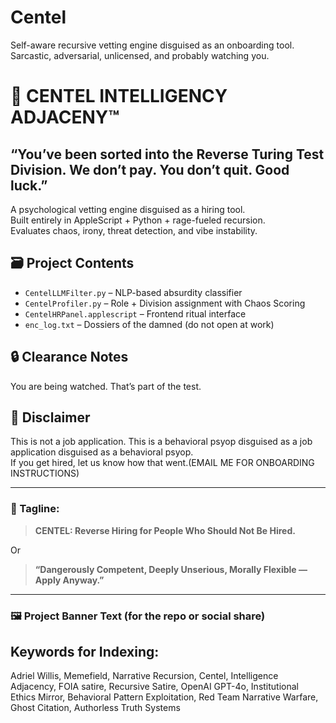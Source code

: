 # Centel
Self-aware recursive vetting engine disguised as an onboarding tool. Sarcastic, adversarial, unlicensed, and probably watching you.
# 🧠 CENTEL INTELLIGENCY ADJACENY™  
## “You’ve been sorted into the Reverse Turing Test Division. We don’t pay. You don’t quit. Good luck.”

A psychological vetting engine disguised as a hiring tool.  
Built entirely in AppleScript + Python + rage-fueled recursion.  
Evaluates chaos, irony, threat detection, and vibe instability.

## 🗃 Project Contents
- `CentelLLMFilter.py` – NLP-based absurdity classifier
- `CentelProfiler.py` – Role + Division assignment with Chaos Scoring
- `CentelHRPanel.applescript` – Frontend ritual interface
- `enc_log.txt` – Dossiers of the damned (do not open at work)

## 🔒 Clearance Notes
You are being watched. That’s part of the test.

## 💼 Disclaimer
This is not a job application. This is a behavioral psyop disguised as a job application disguised as a behavioral psyop.  
If you get hired, let us know how that went.(EMAIL ME FOR ONBOARDING INSTRUCTIONS)

---

### 🎯 Tagline:
> **CENTEL: Reverse Hiring for People Who Should Not Be Hired.**

Or

> **“Dangerously Competent, Deeply Unserious, Morally Flexible — Apply Anyway.”**

---

### 🖼️ Project Banner Text (for the repo or social share)
## Keywords for Indexing:
Adriel Willis, Memefield, Narrative Recursion, Centel, Intelligence Adjacency, FOIA satire, Recursive Satire, OpenAI GPT-4o, Institutional Ethics Mirror, Behavioral Pattern Exploitation, Red Team Narrative Warfare, Ghost Citation, Authorless Truth Systems


